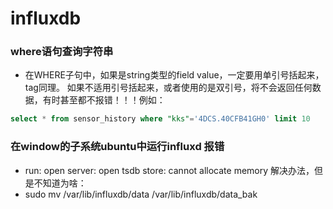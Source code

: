 # influxdb
### where语句查询字符串
- 在WHERE子句中，如果是string类型的field value，一定要用单引号括起来，tag同理。
如果不适用引号括起来，或者使用的是双引号，将不会返回任何数据，有时甚至都不报错！！！例如：
```sql
select * from sensor_history where "kks"='4DCS.40CFB41GH0' limit 10
```

### 在window的子系统ubuntu中运行influxd 报错
- run: open server: open tsdb store: cannot allocate memory
解决办法，但是不知道为啥：
- sudo mv /var/lib/influxdb/data /var/lib/influxdb/data_bak
